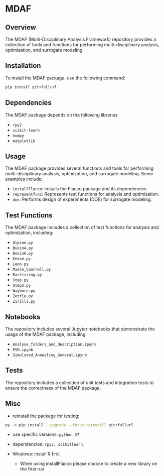 

**MDAF**
======================

**Overview**
------------

The MDAF (Multi-Disciplinary Analysis Framework) repository provides a collection of tools and functions for performing multi-disciplinary analysis, optimization, and surrogate modeling.

**Installation**
---------------

To install the MDAF package, use the following command:

```bash
pip install git+fullurl
```

**Dependencies**
---------------

The MDAF package depends on the following libraries:

* `rpy2`
* `scikit-learn`
* `numpy`
* `matplotlib`

**Usage**
-----

The MDAF package provides several functions and tools for performing multi-disciplinary analysis, optimization, and surrogate modeling. Some examples include:

* `installFlacco`: Installs the Flacco package and its dependencies.
* `representfunc`: Represents test functions for analysis and optimization.
* `doe`: Performs design of experiments (DOE) for surrogate modeling.

**Test Functions**
-----------------

The MDAF package includes a collection of test functions for analysis and optimization, including:

* `Alpine.py`
* `Bukin4.py`
* `Bukin6.py`
* `Keane.py`
* `Leon.py`
* `Miele_Cantrell.py`
* `Rastriring.py`
* `Step.py`
* `Step2.py`
* `Wayburn.py`
* `Zettle.py`
* `Zirilli.py`

**Notebooks**
------------

The repository includes several Jupyter notebooks that demonstrate the usage of the MDAF package, including:

* `Analyse_folders_and_description.ipynb`
* `PSO.ipynb`
* `Simulated_Annealing_General.ipynb`

**Tests**
--------

The repository includes a collection of unit tests and integration tests to ensure the correctness of the MDAF package.


## Misc
- reinstall the package for testing: 
```bash
py -m pip install --upgrade --force-reinstall git+fullurl
```

- use specific versions: `python 37`

- dependencies: `rpy2, scikitlearn, `

- Windows: install R first
    - When using installFlacco please choose to create a new library on the first run


